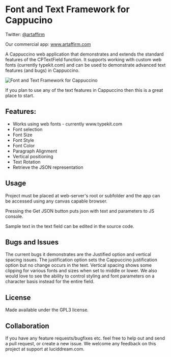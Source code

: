 <html xmlns="http://www.w3.org/1999/xhtml">
<head>
<meta http-equiv="Content-Type" content="text/html; charset=utf-8" />
<title>Font and Text Framework for Cappucino</title>
</head>

<body>
<h1>Font and Text Framework for Cappucino</h1>
<p>Twitter: <a href="http://twitter.com/artaffirm">@artaffirm</a></p>
<p>Our commercial app: <a href="http://www.artaffirm.com">www.artaffirm.com</a></p>
<p>A Cappuccino web application that demonstrates and extends the standard features of the CPTextField function. It supports working with custom web fonts (currently typekit.com) and can be used to demonstrate advanced text features (and bugs) in Cappuccino.</p>
<p><img src="http://www.luciddream.com/capp_text.png" alt="Font and Text Framework for Cappuccino" /></p>
<p>If you plan to use any of the text features in Cappuccino then this is a great place to start.</p>
<h2>Features:</h2>
<ul>
  <li>Works using web fonts - currently www.typekit.com</li>
  <li>Font selection</li>
  <li>Font Size</li>
  <li>Font Style</li>
  <li>Font Color</li>
  <li>Paragraph Alignment</li>
  <li>Vertical positioning</li>
  <li>Text Rotation</li>
  <li>Retrieve the JSON representation</li>
</ul>
<h2>Usage</h2>
<p>Project must be placed at web-server's root or subfolder and the app can be accessed using any canvas capable browser.</p>
<p>Pressing the Get JSON button puts json with text and parameters to JS console.</p>
<p>Sample text in the text field can be edited in the source code.</p>
<h2>Bugs and Issues</h2>

<p>The current bugs it demonstrates are the Justified option and vertical spacing issues. The justification option sets the Cappuccino justification option but no change occurs in the text. Vertical spacing shows some clipping for various fonts and sizes when set to middle or lower. We also would love to see the ability to control styling and font parameters on a character basis instead for the entire field.
</p>
<h2>License</h2>
<p>Made available under the GPL3 license.</p>
<h2>Collaboration</h2>
<p>If you have any feature requests/bugfixes etc. feel free to help out and send a pull request, or create a new issue. We welcome any feedback on this project at support at luciddream.com.</p>
</body>
</html>
